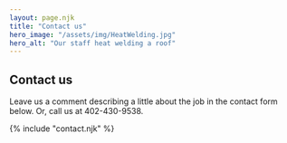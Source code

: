 ```yaml
---
layout: page.njk
title: "Contact us"
hero_image: "/assets/img/HeatWelding.jpg"
hero_alt: "Our staff heat welding a roof"
---
```


## Contact us

Leave us a comment describing a little about the job in the contact form below. Or, call us at 402-430-9538.

{% include "contact.njk" %}
